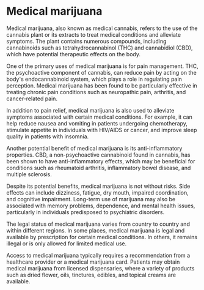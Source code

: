 [//]: # (
source: gpt-3 + jph editing
tags: herbals treatments
)

# Medical marijuana

Medical marijuana, also known as medical cannabis, refers to the use of the cannabis plant or its extracts to treat medical conditions and alleviate symptoms. The plant contains numerous compounds, including cannabinoids such as tetrahydrocannabinol (THC) and cannabidiol (CBD), which have potential therapeutic effects on the body.

One of the primary uses of medical marijuana is for pain management. THC, the psychoactive component of cannabis, can reduce pain by acting on the body's endocannabinoid system, which plays a role in regulating pain perception. Medical marijuana has been found to be particularly effective in treating chronic pain conditions such as neuropathic pain, arthritis, and cancer-related pain.

In addition to pain relief, medical marijuana is also used to alleviate symptoms associated with certain medical conditions. For example, it can help reduce nausea and vomiting in patients undergoing chemotherapy, stimulate appetite in individuals with HIV/AIDS or cancer, and improve sleep quality in patients with insomnia.

Another potential benefit of medical marijuana is its anti-inflammatory properties. CBD, a non-psychoactive cannabinoid found in cannabis, has been shown to have anti-inflammatory effects, which may be beneficial for conditions such as rheumatoid arthritis, inflammatory bowel disease, and multiple sclerosis.

Despite its potential benefits, medical marijuana is not without risks. Side effects can include dizziness, fatigue, dry mouth, impaired coordination, and cognitive impairment. Long-term use of marijuana may also be associated with memory problems, dependence, and mental health issues, particularly in individuals predisposed to psychiatric disorders.

The legal status of medical marijuana varies from country to country and within different regions. In some places, medical marijuana is legal and available by prescription for certain medical conditions. In others, it remains illegal or is only allowed for limited medical use.

Access to medical marijuana typically requires a recommendation from a healthcare provider or a medical marijuana card. Patients may obtain medical marijuana from licensed dispensaries, where a variety of products such as dried flower, oils, tinctures, edibles, and topical creams are available.
